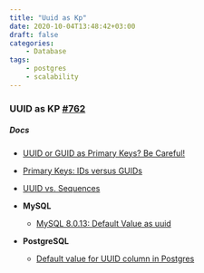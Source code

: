 ```yaml
---
title: "Uuid as Kp"
date: 2020-10-04T13:48:42+03:00
draft: false
categories:
    - Database
tags:
    - postgres
    - scalability
---
```


### UUID as KP [#762](https://github.com/batazor/shortlink/issues/762)

##### Docs

- [UUID or GUID as Primary Keys? Be Careful!](https://tomharrisonjr.com/uuid-or-guid-as-primary-keys-be-careful-7b2aa3dcb439)
- [Primary Keys: IDs versus GUIDs](https://blog.codinghorror.com/primary-keys-ids-versus-guids/)
- [UUID vs. Sequences](https://blog.josephscott.org/2005/07/22/uuid-vs-sequences/)

- **MySQL**
  - [MySQL 8.0.13: Default Value as uuid](https://stackoverflow.com/questions/60462208/mysql-8-0-13-default-value-as-uuid-not-working)
- **PostgreSQL**
  - [Default value for UUID column in Postgres](https://dba.stackexchange.com/questions/122623)
